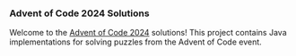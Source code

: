 ### Advent of Code 2024 Solutions

Welcome to the [Advent of Code 2024](https://adventofcode.com/) solutions! This project contains Java implementations for solving puzzles from the Advent of Code event.
